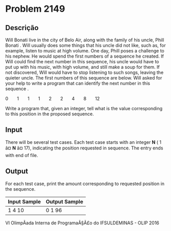 # Problem 2149

Descrição
----------

Will Bonati live in the city of Belo Air, along with the family of his uncle, Phill Bonati . Will usually does some things that his uncle did not like, such as, for example, listen to music at high volume. One day, Phill poses a challenge to his nephew. He would spend the first numbers of a sequence he created. If Will could find the next number in this sequence, his uncle would have to put up with his music, with high volume, and still make a soup for them. If not discovered, Will would have to stop listening to such songs, leaving the quieter uncle. The first numbers of this sequence are below. Will asked for your help to write a program that can identify the next number in this sequence .

0       1       1       1       2       2       4       8       12

Write a program that, given an integer, tell what is the value corresponding to this position in the proposed sequence.

Input
-----

There will be several test cases. Each test case starts with an integer **N** ( 1 â¤ **N** â¤ 17), indicating the position requested in sequence. The entry ends with end of file.

Output
------

For each test case, print the amount corresponding to requested position in the sequence.


| Input Sample | Output Sample |
| --- | --- |
| 1  4  10 | 0  1  96 |

VI OlimpÃ­ada Interna de ProgramaÃ§Ã£o do IFSULDEMINAS - OLIP 2016

